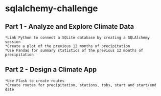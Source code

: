 # sqlalchemy-challenge
## Part 1 - Analyze and Explore Climate Data
    *Link Python to connect a SQLite database by creating a SQLAlchemy session
    *Create a plot of the previous 12 months of precipitation
    *Use Pandas for summary statistics of the previous 12 months of precipitation 
## Part 2 - Design a Climate App
    *Use Flask to create routes
    *Create routes for precipitation, stations, tobs, start and start/end date